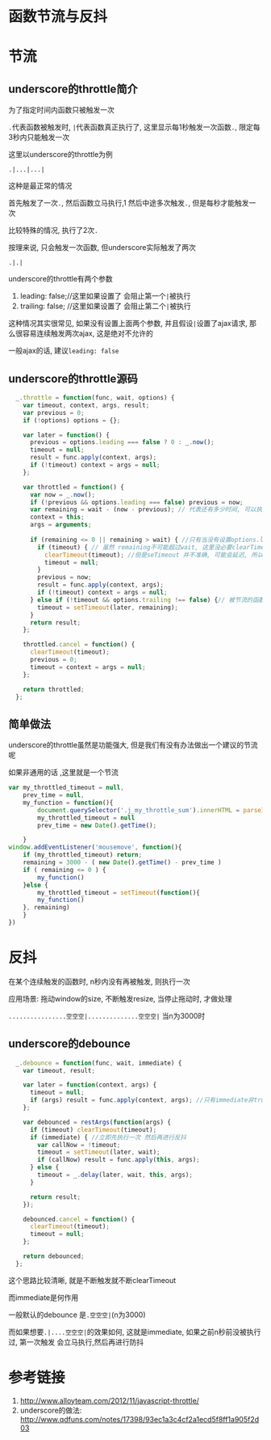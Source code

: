 # 函数节流与反抖

# 节流

## underscore的throttle简介

为了指定时间内函数只被触发一次

`.`代表函数被触发时, `|`代表函数真正执行了, 这里显示每1秒触发一次函数`.`, 限定每3秒内只能触发一次

这里以underscore的throttle为例

`.|...|...|`

这种是最正常的情况

首先触发了一次`.`, 然后函数立马执行,1 然后中途多次触发`.`, 但是每秒才能触发一次

比较特殊的情况, 执行了2次`.`

按理来说, 只会触发一次函数, 但underscore实际触发了两次

`.|.|`

underscore的throttle有两个参数

1. leading: false;//这里如果设置了 会阻止第一个`|`被执行
2. trailing: false; //这里如果设置了 会阻止第二个`|`被执行

这种情况其实很常见, 如果没有设置上面两个参数, 并且假设`|`设置了ajax请求, 那么很容易连续触发两次ajax, 这是绝对不允许的

一般ajax的话, 建议`leading: false`

## underscore的throttle源码

```javascript
  _.throttle = function(func, wait, options) {
    var timeout, context, args, result;
    var previous = 0;
    if (!options) options = {};

    var later = function() {
      previous = options.leading === false ? 0 : _.now();
      timeout = null;
      result = func.apply(context, args);
      if (!timeout) context = args = null;
    };

    var throttled = function() {
      var now = _.now();
      if (!previous && options.leading === false) previous = now;
      var remaining = wait - (now - previous); // 代表还有多少时间, 可以执行下一次函数
      context = this;
      args = arguments;
      
      if (remaining <= 0 || remaining > wait) { //只有当没有设置options.leading = false和 非节流的情况第一次能进来这里. 
        if (timeout) { // 虽然 remaining不可能超过wait, 这里没必要clearTimeout(timeout), 因为如果setTimeout能准确执行的话, 这里timeout肯定不存在
          clearTimeout(timeout); //但是seTimeout 并不准确, 可能会延迟, 所以可能到了超过remaining的时间, 但setTimeout还没执行, 所以要移除掉
          timeout = null;
        }
        previous = now;
        result = func.apply(context, args);
        if (!timeout) context = args = null;
      } else if (!timeout && options.trailing !== false) {// 被节流的函数都要执行setimeout, 
        timeout = setTimeout(later, remaining);
      }
      return result;
    };

    throttled.cancel = function() {
      clearTimeout(timeout);
      previous = 0;
      timeout = context = args = null;
    };

    return throttled;
  };
```

## 简单做法

underscore的throttle虽然是功能强大, 但是我们有没有办法做出一个建议的节流呢

如果非通用的话 ,这里就是一个节流

```javascript
var my_throttled_timeout = null,
    prev_time = null,
    my_function = function(){
        document.querySelector('.j_my_throttle_sum').innerHTML = parseInt(document.querySelector('.j_my_throttle_sum').innerHTML) + 1;
        my_throttled_timeout = null
        prev_time = new Date().getTime();

    }
window.addEventListener('mousemove', function(){
    if (my_throttled_timeout) return;
    remaining = 3000 - ( new Date().getTime() - prev_time )
    if ( remaining <= 0 ) {
        my_function()
    }else {
        my_throttled_timeout = setTimeout(function(){
        my_function()
    }, remaining)
    }   
})
```

# 反抖

在某个连续触发的函数时, n秒内没有再被触发, 则执行一次

应用场景: 拖动window的size, 不断触发resize, 当停止拖动时, 才做处理

`................空空空|..............空空空|` 当n为3000时

## underscore的debounce

```javascript
  _.debounce = function(func, wait, immediate) {
    var timeout, result;

    var later = function(context, args) {
      timeout = null;
      if (args) result = func.apply(context, args); //只有immediate非true时 才会执行到这里
    };

    var debounced = restArgs(function(args) {
      if (timeout) clearTimeout(timeout);
      if (immediate) { //立即先执行一次 然后再进行反抖
        var callNow = !timeout;
        timeout = setTimeout(later, wait);
        if (callNow) result = func.apply(this, args);
      } else {
        timeout = _.delay(later, wait, this, args);
      }

      return result;
    });

    debounced.cancel = function() {
      clearTimeout(timeout);
      timeout = null;
    };

    return debounced;
  };
```

这个思路比较清晰, 就是不断触发就不断clearTimeout

而immediate是何作用

一般默认的debounce 是`.空空空|`(n为3000)

而如果想要`.|....空空空|`的效果如何, 这就是immediate, 如果之前n秒前没被执行过, 第一次触发 会立马执行,然后再进行防抖


# 参考链接

1. http://www.alloyteam.com/2012/11/javascript-throttle/
2. underscore的做法: http://www.qdfuns.com/notes/17398/93ec1a3c4cf2a1ecd5f8ff1a905f2d03